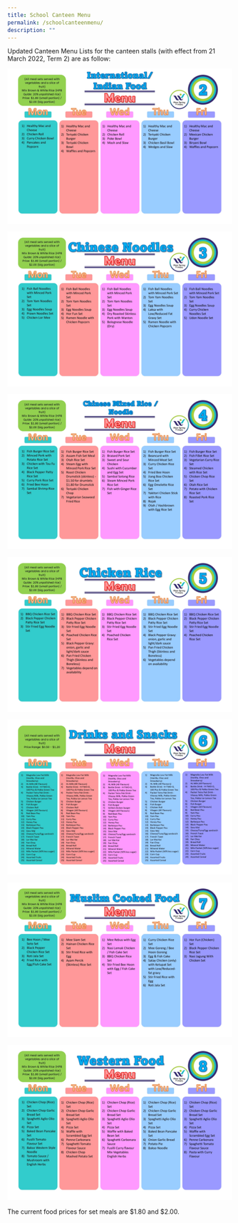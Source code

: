```yaml
---
title: School Canteen Menu
permalink: /schoolcanteenmenu/
description: ""
---
```

Updated Canteen Menu Lists for the canteen stalls (with effect from 21 March 2022, Term 2) are as follow:

![](/images/School%20Canteen%20Menu/2022-School-Canteen-Menu-27-Sep-2_page-0001.jpg)

![](/images/School%20Canteen%20Menu/2022-School-Canteen-Menu-27-Sep-2_page-0002.jpg)

![](/images/School%20Canteen%20Menu/2022-School-Canteen-Menu-27-Sep-2_page-0003.jpg)

![](/images/School%20Canteen%20Menu/2022-School-Canteen-Menu-27-Sep-2_page-0004.jpg)

![](/images/School%20Canteen%20Menu/2022-School-Canteen-Menu-27-Sep-2_page-0005.jpg)

![](/images/School%20Canteen%20Menu/2022-School-Canteen-Menu-27-Sep-2_page-0006.jpg)

![](/images/School%20Canteen%20Menu/2022-School-Canteen-Menu-27-Sep-2_page-0007.jpg)

The current food prices for set meals are $1.80 and $2.00.





